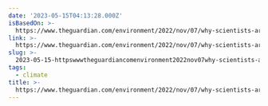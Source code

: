 ```yaml
---
date: '2023-05-15T04:13:28.000Z'
isBasedOn: >-
  https://www.theguardian.com/environment/2022/nov/07/why-scientists-are-using-the-word-scary-over-the-climate-crisis?CMP=share_btn_tw
link: >-
  https://www.theguardian.com/environment/2022/nov/07/why-scientists-are-using-the-word-scary-over-the-climate-crisis?CMP=share_btn_tw
slug: >-
  2023-05-15-httpswwwtheguardiancomenvironment2022nov07why-scientists-are-using-the-word-scary-over-the-climate-crisiscmpsharebtntw
tags:
  - climate
title: >-
  https://www.theguardian.com/environment/2022/nov/07/why-scientists-are-using-the-word-scary-over-the-climate-crisis?CMP=share_btn_tw
---
```


